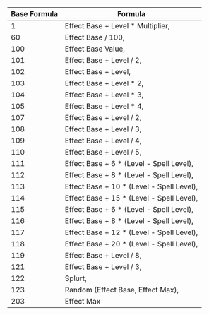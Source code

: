 |Base Formula|Formula|
|--- |--- |
|1|Effect Base + Level * Multiplier,|
|60|Effect Base / 100,|
|100|Effect Base Value,|
|101|Effect Base + Level / 2,|
|102|Effect Base + Level,|
|103|Effect Base + Level * 2,|
|104|Effect Base + Level * 3,|
|105|Effect Base + Level * 4,|
|107|Effect Base + Level / 2,|
|108|Effect Base + Level / 3,|
|109|Effect Base + Level / 4,|
|110|Effect Base + Level / 5,|
|111|Effect Base + 6 * (Level - Spell Level),|
|112|Effect Base + 8 * (Level - Spell Level),|
|113|Effect Base + 10 * (Level - Spell Level),|
|114|Effect Base + 15 * (Level - Spell Level),|
|115|Effect Base + 6 * (Level - Spell Level),|
|116|Effect Base + 8 * (Level - Spell Level),|
|117|Effect Base + 12 * (Level - Spell Level),|
|118|Effect Base + 20 * (Level - Spell Level),|
|119|Effect Base + Level / 8,|
|121|Effect Base + Level / 3,|
|122|Splurt,|
|123|Random (Effect Base, Effect Max),|
|203|Effect Max|
